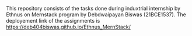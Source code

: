 This repository consists of the tasks done during induxtrial internship by Ethnus on Mernstack program by Debdwaipayan Biswas (21BCE1537).
The deployement link of the assignments is https://deb404biswas.github.io/Ethnus_MernStack/
